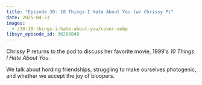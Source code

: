 ```yaml
---
title: "Episode 30: 10 Things I Hate About You (w/ Chrissy P)"
date: 2025-04-23
images:
  - /30-10-things-i-hate-about-you/cover.webp
libsyn_episode_id: 36288040
---
```


Chrissy P returns to the pod to discuss her favorite movie, 1999's _10 Things I Hate About You_.

We talk about hording friendships, struggling to make ourselves photogenic, and whether we accept the joy of bloopers.

<!--more-->
